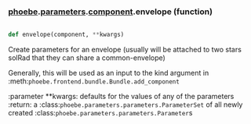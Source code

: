 ### [phoebe](phoebe.md).[parameters](phoebe.parameters.md).[component](phoebe.parameters.component.md).envelope (function)


```py

def envelope(component, **kwargs)

```



Create parameters for an envelope (usually will be attached to two stars solRad
    that they can share a common-envelope)

Generally, this will be used as an input to the kind argument in
:meth:`phoebe.frontend.bundle.Bundle.add_component`

:parameter **kwargs: defaults for the values of any of the parameters
:return: a :class:`phoebe.parameters.parameters.ParameterSet` of all newly
    created :class:`phoebe.parameters.parameters.Parameter`s

